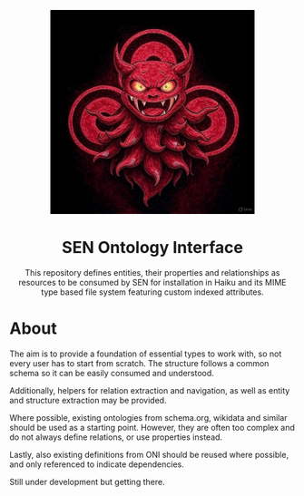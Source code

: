 <p align="center">
  <img src="images/sen-oni-logo.jpg" width=360 />
</p>

<h1 align="center">SEN Ontology Interface</h1>

<p align="center">
This repository defines entities, their properties and relationships as resources to be consumed by SEN for installation in Haiku and its MIME type based file system featuring custom indexed attributes.
</p>

# About

The aim is to provide a foundation of essential types to work with, so not every user has to start from scratch.
The structure follows a common schema so it can be easily consumed and understood.

Additionally, helpers for relation extraction and navigation, as well as entity and structure extraction may be provided.

Where possible, existing ontologies from schema.org, wikidata and similar should be used as a starting point.
However, they are often too complex and do not always define relations, or use properties instead.

Lastly, also existing definitions from ONI should be reused where possible, and only referenced to indicate dependencies.

Still under development but getting there.
